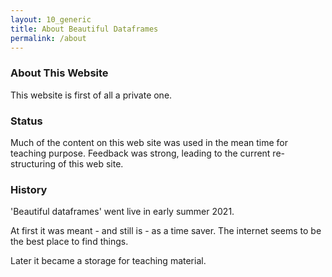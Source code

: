 ```yaml
---
layout: 10_generic
title: About Beautiful Dataframes
permalink: /about
---
```


### About This Website

This website is first of all a private one.


### Status

Much of the content on this web site was used in the mean time for teaching purpose.
Feedback was strong, leading to the current re-structuring of this web site.


### History

'Beautiful dataframes' went live in early summer 2021.

At first it was meant - and still is - as a time saver. 
The internet seems to be the best place to find things.

Later it became a storage for teaching material.
